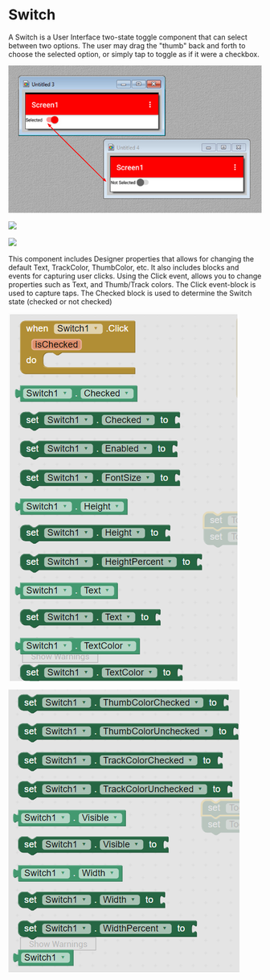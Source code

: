 # Switch

A Switch is a User Interface two-state toggle component that can select between two options. The user may drag the "thumb" back and forth to choose the selected option, or simply tap to toggle as if it were a checkbox. 

![](../../../.gitbook/assets/image%20%2835%29.png)

![](https://help.appybuilder.com/assets/tutSwitch3.png)

![](https://help.appybuilder.com/assets/tutSwitch1.png)

This component includes Designer properties that allows for changing the default Text, TrackColor, ThumbColor, etc. It also includes blocks and events for capturing user clicks. Using the Click event, allows you to change properties such as Text, and Thumb/Track colors. The Click event-block is used to capture taps. The Checked block is used to determine the Switch state \(checked or not checked\)

![](../../../.gitbook/assets/image%20%286%29.png)

![](../../../.gitbook/assets/image%20%2818%29.png)

